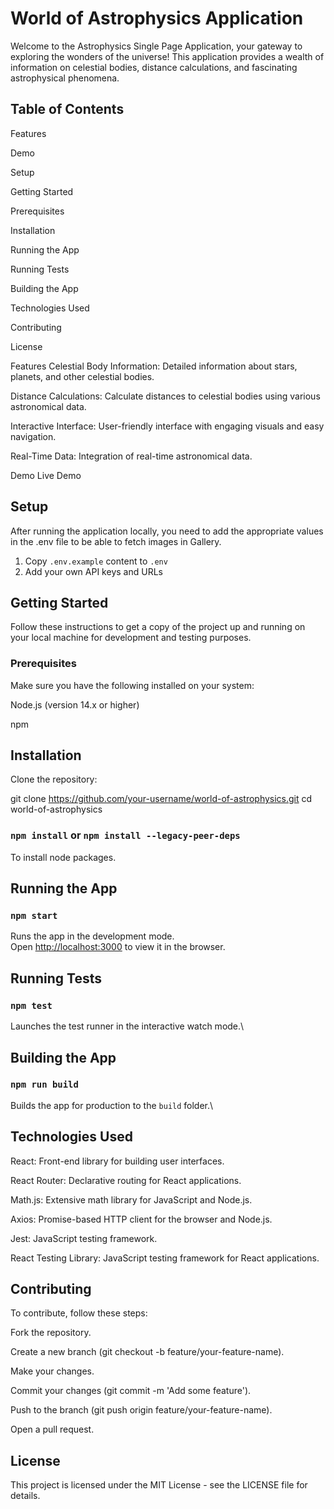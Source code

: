 # World of Astrophysics Application

Welcome to the Astrophysics Single Page Application, your gateway to exploring the wonders of the universe! This application provides a wealth of information on celestial bodies, distance calculations, and fascinating astrophysical phenomena.

## Table of Contents

Features

Demo

Setup

Getting Started

Prerequisites

Installation

Running the App

Running Tests

Building the App

Technologies Used

Contributing

License

Features
Celestial Body Information: Detailed information about stars, planets, and other celestial bodies.

Distance Calculations: Calculate distances to celestial bodies using various astronomical data.

Interactive Interface: User-friendly interface with engaging visuals and easy navigation.

Real-Time Data: Integration of real-time astronomical data.

Demo
Live Demo

## Setup

After running the application locally, you need to add the appropriate values ​​in the .env file to be able to fetch images in Gallery.

1. Copy `.env.example` content to `.env`
2. Add your own API keys and URLs

## Getting Started

Follow these instructions to get a copy of the project up and running on your local machine for development and testing purposes.

### Prerequisites

Make sure you have the following installed on your system:

Node.js (version 14.x or higher)

npm

## Installation

Clone the repository:

git clone https://github.com/your-username/world-of-astrophysics.git
cd world-of-astrophysics

### `npm install` or `npm install --legacy-peer-deps`

To install node packages.

## Running the App

### `npm start`

Runs the app in the development mode.\
Open [http://localhost:3000](http://localhost:3000) to view it in the browser.

## Running Tests

### `npm test`

Launches the test runner in the interactive watch mode.\

## Building the App

### `npm run build`

Builds the app for production to the `build` folder.\

## Technologies Used

React: Front-end library for building user interfaces.

React Router: Declarative routing for React applications.

Math.js: Extensive math library for JavaScript and Node.js.

Axios: Promise-based HTTP client for the browser and Node.js.

Jest: JavaScript testing framework.

React Testing Library: JavaScript testing framework for React applications.

## Contributing

To contribute, follow these steps:

Fork the repository.

Create a new branch (git checkout -b feature/your-feature-name).

Make your changes.

Commit your changes (git commit -m 'Add some feature').

Push to the branch (git push origin feature/your-feature-name).

Open a pull request.

## License

This project is licensed under the MIT License - see the LICENSE file for details.
